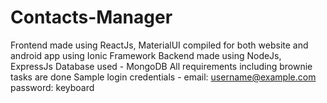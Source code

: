 # Contacts-Manager
Frontend made using ReactJs, MaterialUI compiled for both website and android app using Ionic Framework
Backend made using NodeJs, ExpressJs
Database used - MongoDB
All requirements including brownie tasks are done
Sample login credentials -
email: username@example.com
password: keyboard
